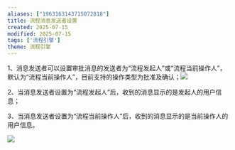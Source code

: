 ```yaml
---
aliases: ["1963163143715072818"]
title: 流程消息发送者设置
created: 2025-07-15
modified: 2025-07-15
tags: ['流程引擎']
theme: 流程引擎
---
```


1、消息发送者可以设置审批消息的发送者为“流程发起人”或“流程当前操作人”，默认为“流程当前操作人”，目前支持的操作类型为批准及确认；![](4fb2af5b6963e73495ceee24d4db2916.jpg)

2、当消息发送者设置为“流程发起人”后，收到的消息显示的是发起人的用户信息；

3、当消息发送者设置为“流程当前操作人”后，收到的消息显示的是当前操作人的用户信息。

![](b8ab3aeddd6b9d0910ac466db9cd2348.jpg)